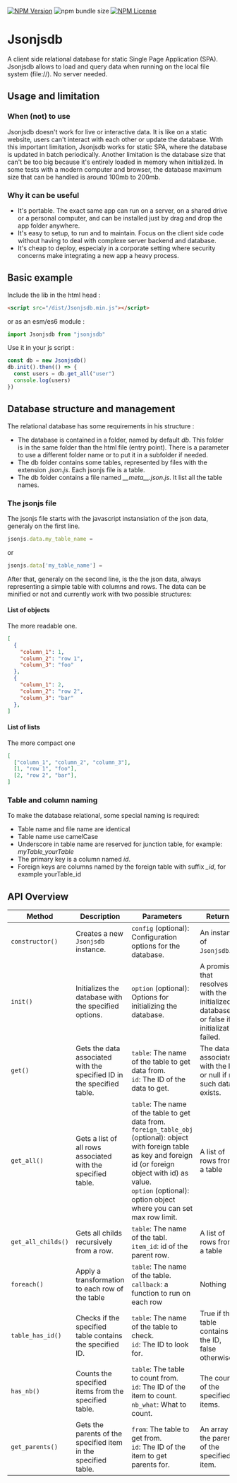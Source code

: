 [![NPM Version](https://img.shields.io/npm/v/jsonjsdb)](https://www.npmjs.com/package/jsonjsdb)
![npm bundle size](https://img.shields.io/bundlephobia/minzip/jsonjsdb)
[![NPM License](https://img.shields.io/npm/l/jsonjsdb)](../LICENSE)

# Jsonjsdb

A client side relational database for static Single Page Application (SPA).
Jsonjsdb allows to load and query data when running on the local file system (file://). 
No server needed.

## Usage and limitation

### When (not) to use
Jsonjsdb doesn't work for live or interactive data.
It is like on a static website, users can't interact with each other or update the database.
With this important limitation, Jsonjsdb works for static SPA,
where the database is updated in batch periodically.
Another limitation is the database size that can't be too big
because it's entirely loaded in memory when initialized. 
In some tests with a modern computer and browser, 
the database maximum size that can be handled is around 100mb to 200mb.

### Why it can be useful
- It's portable. The exact same app can run on a server, 
on a shared drive or a personal computer,
and can be installed just by drag and drop the app folder anywhere.
- It's easy to setup, to run and to maintain. 
Focus on the client side code without having to deal with complexe server backend and database.
- It's cheap to deploy, especialy in a corporate setting 
where security concerns make integrating a new app a heavy process.

## Basic example

Include the lib in the html head :
```html
<script src="/dist/Jsonjsdb.min.js"></script>
```

or as an esm/es6 module :
```js
import Jsonjsdb from "jsonjsdb"
```

Use it in your js script :
```js
const db = new Jsonjsdb()
db.init().then(() => {
  const users = db.get_all("user")
  console.log(users)
})
```

## Database structure and management
The relational database has some requirements in his structure :
- The database is contained in a folder, named by default *db*. 
This folder is in the same folder than the html file (entry point). 
There is a parameter to use a different folder name or to put it in a subfolder if needed.
- The db folder contains some tables, represented by files with the extension *.json.js*. 
Each jsonjs file is a table.
- The db folder contains a file named *\_\_meta__.json.js*. It list all the table names.

### The jsonjs file

The jsonjs file starts with the javascript instansiation of the json data, 
generaly on the first line.

```js
jsonjs.data.my_table_name = 
```
or
```js
jsonjs.data['my_table_name'] = 
```

After that, generaly on the second line, is the the json data, 
always representing a simple table with columns and rows. 
The data can be minified or not and currently work with two possible structures:

#### List of objects
The more readable one.
```json
[
  {
    "column_1": 1,
    "column_2": "row 1",
    "column_3": "foo"
  },
  {
    "column_1": 2,
    "column_2": "row 2",
    "column_3": "bar"
  },
]
```

#### List of lists
The more compact one
```json
[
  ["column_1", "column_2", "column_3"],
  [1, "row 1", "foo"],
  [2, "row 2", "bar"],
]
```

### Table and column naming
To make the database relational, some special naming is required:
- Table name and file name are identical
- Table name use camelCase
- Underscore in table name are reserved for junction table, 
for example: *myTable_yourTable*
- The primary key is a column named *id*.
- Foreign keys are columns named by the foreign table with suffix *_id*, 
for example yourTable_id

## API Overview

| Method | Description | Parameters | Returns |
| --- | --- | --- | --- |
| `constructor()` | Creates a new `Jsonjsdb` instance. | `config` (optional): Configuration options for the database. | An instance of `Jsonjsdb`. |
| `init()` | Initializes the database with the specified options. | `option` (optional): Options for initializing the database. | A promise that resolves with the initialized database, or false if initialization failed. |
| `get()` | Gets the data associated with the specified ID in the specified table. | `table`: The name of the table to get data from.<br>`id`: The ID of the data to get. | The data associated with the ID, or null if no such data exists. |
| `get_all()` | Gets a list of all rows associated with the specified table. | `table`: The name of the table to get data from.<br>`foreign_table_obj` (optional): object with foreign table as key and foreign id (or foreign object with id) as value. <br>`option` (optional): option object where you can set max row limit. | A list of rows from a table |
| `get_all_childs()` | Gets all childs recursively from a row. | `table`: The name of the tabl.<br>`item_id`: id of the parent row. | A list of rows from a table |
| `foreach()` | Apply a transformation to each row of the table | `table`: The name of the table. <br>`callback`: a function to run on each row | Nothing |
| `table_has_id()` | Checks if the specified table contains the specified ID. | `table`: The name of the table to check.<br>`id`: The ID to look for. | True if the table contains the ID, false otherwise. |
| `has_nb()` | Counts the specified items from the specified table. | `table`: The table to count from.<br>`id`: The ID of the item to count.<br>`nb_what`: What to count. | The count of the specified items. |
| `get_parents()` | Gets the parents of the specified item in the specified table. | `from`: The table to get from.<br>`id`: The ID of the item to get parents for. | An array of the parents of the specified item. |

